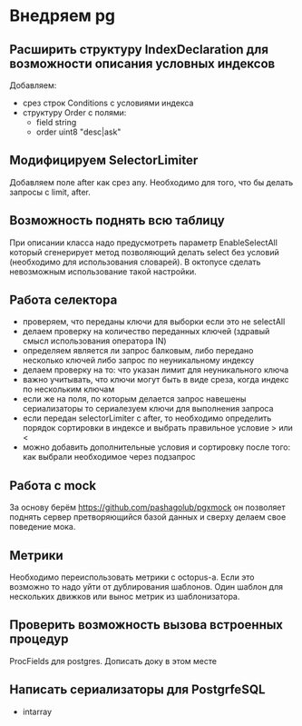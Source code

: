 # Внедряем pg

## Расширить структуру IndexDeclaration для возможности описания условных индексов

 Добавляем:

- срез строк Conditions с условиями индекса
- структуру Order с полями:
  - field string
  - order uint8 "desc|ask"

## Модифицируем SelectorLimiter

Добавляем поле after как срез any. Необходимо для того, что бы делать запросы с limit, after.

## Возможность поднять всю таблицу

При описании класса надо предусмотреть параметр EnableSelectAll который сгенерирует метод позволяющий делать select без условий (необходимо для использования словарей). В октопусе сделать невозможным использование такой настройки.

## Работа селектора

- проверяем, что переданы ключи для выборки если это не selectAll
- делаем проверку на количество переданных ключей (здравый смысл использования оператора IN)
- определяем является ли запрос балковым, либо передано несколько ключей либо запрос по неуникальному индексу
- делаем проверку на то: что указан лимит для неуникального ключа
- важно учитывать, что ключи могут быть в виде среза, когда индекс по нескольким ключам
- если же на поля, по которым делается запрос навешены сериализаторы то сериалезуем ключи для выполнения запроса
- если передан selectorLimiter с after, то необходимо определить порядок сортировки в индексе и выбрать правильное условие > или <
- можно добавить дополнительные условия и сортировку после того: как выбрали необходимое через подзапрос  

## Работа с mock

За основу берём https://github.com/pashagolub/pgxmock он позволяет поднять сервер претворяющийся базой данных и сверху делаем свое поведение мока.

## Метрики

Необходимо переиспользовать метрики с octopus-а. Если это возможно то надо уйти от дублирования шаблонов. Один шаблон для нескольких движков или вынос метрик из шаблонизатора.

## Проверить возможность вызова встроенных процедур

ProcFields для postgres. Дописать доку в этом месте

## Написать сериализаторы для PostgrfeSQL

- intarray